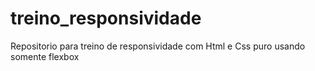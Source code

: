 # treino_responsividade
 Repositorio para treino de responsividade com Html e Css puro usando somente flexbox
